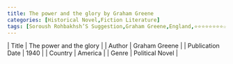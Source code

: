 ```yaml
---
title: The power and the glory by Graham Greene
categories: [Historical Novel,Fiction Literature]
tags: [Soroush Rohbakhsh’S Suggestion,Graham Greene,England,⭐⭐⭐⭐⭐⭐⭐⭐☆☆ 8/10,Story]
---     
```

| Title | The power and the glory  |
| Author |  Graham Greene  |
| Publication Date | 1940   |
| Country | America |
| Genre | Political Novel  |
        